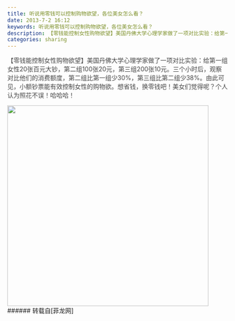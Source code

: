 ```yaml
---
title: 听说用零钱可以控制购物欲望，各位美女怎么看？
date: 2013-7-2 16:12
keywords: 听说用零钱可以控制购物欲望，各位美女怎么看？
description: 【零钱能控制女性购物欲望】美国丹佛大学心理学家做了一项对比实验：给第一组女性20张百元大钞，第二组100张20元，第三组200张10元。三个小时后，观察对比他们的消费额度，第二组比第一组少30%，第三组比第二组少38%。由此可见，小额钞票能有效控制女性的购物欲。想省钱，换零钱吧！美女们觉得呢？个人认为照花不误！哈哈哈！
categories: sharing
---
```

<td class="t_f" id="postmessage_14564">

<font color="#444444"><font style="background-color:rgba(255, 255, 255, 0)">【零钱能控制女性购物欲望】美国丹佛大学心理学家做了一项对比实验：给第一组女性20张百元大钞，第二组100张20元，第三组200张10元。三个小时后，观察对比他们的消费额度，第二组比第一组少30%，第三组比第二组少38%。由此可见，小额钞票能有效控制女性的购物欲。想省钱，换零钱吧！美女们觉得呢？个人认为照花不误！哈哈哈！</font></font><br/>

<img aid="5421" class="zoom" data-cf-modified-0ae8560381d8912682967f8b-="" file="data/attachment/forum/201307/02/161149kw6w0awj2o11hjzj.jpg" id="aimg_5421" inpost="1" onclick="" onmouseover="" src="http://www.flw.ph/data/attachment/forum/201307/02/161149kw6w0awj2o11hjzj.jpg" width="460" zoomfile="data/attachment/forum/201307/02/161149kw6w0awj2o11hjzj.jpg"/>


<br/>
</td>
###### 转载自[菲龙网]